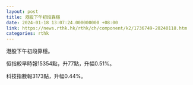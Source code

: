 ```yaml
---
layout: post
title: 港股下午初段靠穩
date: 2024-01-18 13:07:24.000000000 +08:00
link: https://news.rthk.hk/rthk/ch/component/k2/1736749-20240118.htm
categories: rthk
---
```


港股下午初段靠穩。

恒指較早時報15354點，升77點，升幅0.51%。

科技指數報3173點，升幅0.44%。
